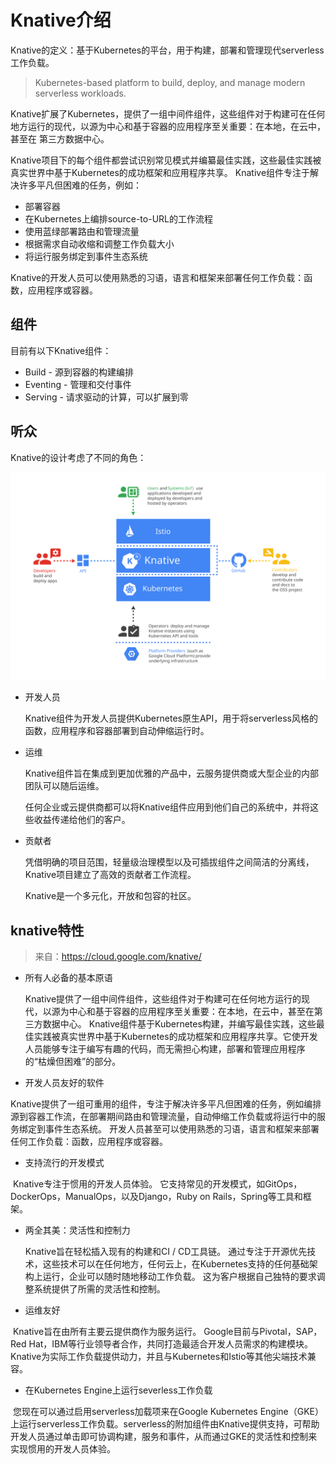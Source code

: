 Knative介绍
================

Knative的定义：基于Kubernetes的平台，用于构建，部署和管理现代serverless工作负载。

>  Kubernetes-based platform to build, deploy, and manage modern serverless workloads.

Knative扩展了Kubernetes，提供了一组中间件组件，这些组件对于构建可在任何地方运行的现代，以源为中心和基于容器的应用程序至关重要：在本地，在云中，甚至在 第三方数据中心。

Knative项目下的每个组件都尝试识别常见模式并编纂最佳实践，这些最佳实践被真实世界中基于Kubernetes的成功框架和应用程序共享。 Knative组件专注于解决许多平凡但困难的任务，例如：

- 部署容器
- 在Kubernetes上编排source-to-URL的工作流程
- 使用蓝绿部署路由和管理流量
- 根据需求自动收缩和调整工作负载大小
- 将运行服务绑定到事件生态系统

Knative的开发人员可以使用熟悉的习语，语言和框架来部署任何工作负载：函数，应用程序或容器。

## 组件

目前有以下Knative组件：

- Build - 源到容器的构建编排
- Eventing - 管理和交付事件
- Serving - 请求驱动的计算，可以扩展到零

## 听众

Knative的设计考虑了不同的角色：

![](images/knative-audience.svg)

- 开发人员

  Knative组件为开发人员提供Kubernetes原生API，用于将serverless风格的函数，应用程序和容器部署到自动伸缩运行时。

- 运维

  Knative组件旨在集成到更加优雅的产品中，云服务提供商或大型企业的内部团队可以随后运维。

  任何企业或云提供商都可以将Knative组件应用到他们自己的系统中，并将这些收益传递给他们的客户。

- 贡献者

  凭借明确的项目范围，轻量级治理模型以及可插拔组件之间简洁的分离线，Knative项目建立了高效的贡献者工作流程。

  Knative是一个多元化，开放和包容的社区。

## knative特性

> 来自：https://cloud.google.com/knative/

- 所有人必备的基本原语

  Knative提供了一组中间件组件，这些组件对于构建可在任何地方运行的现代，以源为中心和基于容器的应用程序至关重要：在本地，在云中，甚至在第三方数据中心。 Knative组件基于Kubernetes构建，并编写最佳实践，这些最佳实践被真实世界中基于Kubernetes的成功框架和应用程序共享。它使开发人员能够专注于编写有趣的代码，而无需担心构建，部署和管理应用程序的“枯燥但困难”的部分。

- 开发人员友好的软件

​	Knative提供了一组可重用的组件，专注于解决许多平凡但困难的任务，例如编排源到容器工作流，在部署期间路由和管理流量，自动伸缩工作负载或将运行中的服务绑定到事件生态系统。 开发人员甚至可以使用熟悉的习语，语言和框架来部署任何工作负载：函数，应用程序或容器。

- 支持流行的开发模式

​	Knative专注于惯用的开发人员体验。 它支持常见的开发模式，如GitOps，DockerOps，ManualOps，以及Django，Ruby on Rails，Spring等工具和框架。

- 两全其美：灵活性和控制力

  Knative旨在轻松插入现有的构建和CI / CD工具链。 通过专注于开源优先技术，这些技术可以在任何地方，任何云上，在Kubernetes支持的任何基础架构上运行，企业可以随时随地移动工作负载。 这为客户根据自己独特的要求调整系统提供了所需的灵活性和控制。

- 运维友好

​	Knative旨在由所有主要云提供商作为服务运行。 Google目前与Pivotal，SAP，Red Hat，IBM等行业领导者合作，共同打造最适合开发人员需求的构建模块。 Knative为实际工作负载提供动力，并且与Kubernetes和Istio等其他尖端技术兼容。

- 在Kubernetes Engine上运行severless工作负载

​	您现在可以通过启用serverless加载项来在Google Kubernetes Engine（GKE）上运行serverless工作负载。serverless的附加组件由Knative提供支持，可帮助开发人员通过单击即可协调构建，服务和事件，从而通过GKE的灵活性和控制来实现惯用的开发人员体验。

